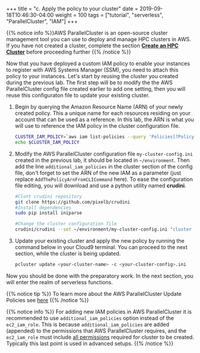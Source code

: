 +++
title = "c. Apply the policy to your cluster"
date = 2019-09-18T10:46:30-04:00
weight = 100
tags = ["tutorial", "serverless", "ParallelCluster", "IAM"]
+++

{{% notice info %}}AWS ParallelCluster is an open-source cluster management tool you can use to deploy and manage HPC clusters in AWS. If you have not created a cluster, complete the section [**Create an HPC Cluster**](/03-hpc-aws-parallelcluster-workshop.html) before proceeding further
{{% /notice %}}

Now that you have deployed a custom IAM policy to enable your instances to register with AWS Systems Manager (SSM), you need to attach this policy to your instances. Let's start by reusing the cluster you created during the previous lab. The first step will be to modify the the AWS ParallelCluster config file created earlier to add one setting, then you will reuse this configuraton file to update your existing cluster.

1. Begin by querying the Amazon Resource Name (ARN) of your newly created policy. This a unique name for each resources residing on your account that can be used as a reference. In this lab, the ARN is what you will use to reference the IAM policy in the cluster configuration file.

   ```bash
   CLUSTER_IAM_POLICY=`aws iam list-policies --query 'Policies[?PolicyName==\`pclusterSSM\`].Arn' --output text`
   echo $CLUSTER_IAM_POLICY
   ```

2. Modify the AWS ParallelCluster configuration file `my-cluster-config.ini` created in the previous lab, it should be located in `~/environment`. Then add the line `additional_iam_policies` in the cluster section of the config file, don't forget to set the ARN of the new IAM as a parameter (just replace `AddThePolicyArnFromCLICommand` here). To ease the configuration file editing, you will download and use a python utility named **crudini**.

   ```bash
   #Clont crudini repository
   git clone https://github.com/pixelb/crudini
   #Install dependencies
   sudo pip install iniparse

   #Change the cluster configuration file
   crudini/crudini --set ~/environment/my-cluster-config.ini "cluster default" additional_iam_policies "$CLUSTER_IAM_POLICY" 
   ```

3. Update your existing cluster and apply the new policy by running the command below in your Cloud9 terminal. You can proceed to the next section, while the cluster is being updated.

   ```bash
   pcluster update <your-cluster-name> -c <your-cluster-config>.ini
   ```

Now you should be done with the preparatory work. In the next section, you will enter the realm of serverless functions.


{{% notice tip %}}
To learn more about the AWS ParallelCluster Update Policies see [here](https://docs.aws.amazon.com/parallelcluster/latest/ug/using-pcluster-update.html)
{{% /notice %}}

{{% notice info %}}
For adding new IAM policies in AWS ParallelCluster it is recommended to use `additional_iam_policies` option instead of the `ec2_iam_role`. This is because `additional_iam_policies` are added (appended) to the permissions that AWS ParallelCluster requires, and the `ec2_iam_role` must include [all permissions](https://docs.aws.amazon.com/parallelcluster/latest/ug/iam.html) required for cluster to be created. Typically this last point is used in advanced setups.
{{% /notice %}}
